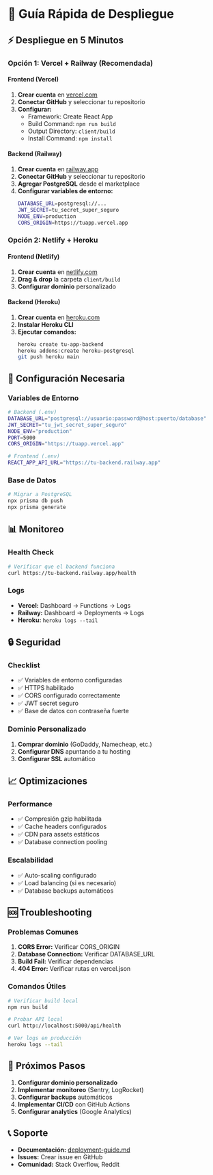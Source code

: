 # 🚀 Guía Rápida de Despliegue

## ⚡ Despliegue en 5 Minutos

### Opción 1: Vercel + Railway (Recomendada)

#### Frontend (Vercel)
1. **Crear cuenta** en [vercel.com](https://vercel.com)
2. **Conectar GitHub** y seleccionar tu repositorio
3. **Configurar:**
   - Framework: Create React App
   - Build Command: `npm run build`
   - Output Directory: `client/build`
   - Install Command: `npm install`

#### Backend (Railway)
1. **Crear cuenta** en [railway.app](https://railway.app)
2. **Conectar GitHub** y seleccionar tu repositorio
3. **Agregar PostgreSQL** desde el marketplace
4. **Configurar variables de entorno:**
   ```bash
   DATABASE_URL=postgresql://...
   JWT_SECRET=tu_secret_super_seguro
   NODE_ENV=production
   CORS_ORIGIN=https://tuapp.vercel.app
   ```

### Opción 2: Netlify + Heroku

#### Frontend (Netlify)
1. **Crear cuenta** en [netlify.com](https://netlify.com)
2. **Drag & drop** la carpeta `client/build`
3. **Configurar dominio** personalizado

#### Backend (Heroku)
1. **Crear cuenta** en [heroku.com](https://heroku.com)
2. **Instalar Heroku CLI**
3. **Ejecutar comandos:**
   ```bash
   heroku create tu-app-backend
   heroku addons:create heroku-postgresql
   git push heroku main
   ```

## 🔧 Configuración Necesaria

### Variables de Entorno
```bash
# Backend (.env)
DATABASE_URL="postgresql://usuario:password@host:puerto/database"
JWT_SECRET="tu_jwt_secret_super_seguro"
NODE_ENV="production"
PORT=5000
CORS_ORIGIN="https://tuapp.vercel.app"

# Frontend (.env)
REACT_APP_API_URL="https://tu-backend.railway.app"
```

### Base de Datos
```bash
# Migrar a PostgreSQL
npx prisma db push
npx prisma generate
```

## 📊 Monitoreo

### Health Check
```bash
# Verificar que el backend funciona
curl https://tu-backend.railway.app/health
```

### Logs
- **Vercel:** Dashboard → Functions → Logs
- **Railway:** Dashboard → Deployments → Logs
- **Heroku:** `heroku logs --tail`

## 🔒 Seguridad

### Checklist
- ✅ Variables de entorno configuradas
- ✅ HTTPS habilitado
- ✅ CORS configurado correctamente
- ✅ JWT secret seguro
- ✅ Base de datos con contraseña fuerte

### Dominio Personalizado
1. **Comprar dominio** (GoDaddy, Namecheap, etc.)
2. **Configurar DNS** apuntando a tu hosting
3. **Configurar SSL** automático

## 📈 Optimizaciones

### Performance
- ✅ Compresión gzip habilitada
- ✅ Cache headers configurados
- ✅ CDN para assets estáticos
- ✅ Database connection pooling

### Escalabilidad
- ✅ Auto-scaling configurado
- ✅ Load balancing (si es necesario)
- ✅ Database backups automáticos

## 🆘 Troubleshooting

### Problemas Comunes
1. **CORS Error:** Verificar CORS_ORIGIN
2. **Database Connection:** Verificar DATABASE_URL
3. **Build Fail:** Verificar dependencias
4. **404 Error:** Verificar rutas en vercel.json

### Comandos Útiles
```bash
# Verificar build local
npm run build

# Probar API local
curl http://localhost:5000/api/health

# Ver logs en producción
heroku logs --tail
```

## 🎯 Próximos Pasos

1. **Configurar dominio personalizado**
2. **Implementar monitoreo** (Sentry, LogRocket)
3. **Configurar backups** automáticos
4. **Implementar CI/CD** con GitHub Actions
5. **Configurar analytics** (Google Analytics)

## 📞 Soporte

- **Documentación:** [deployment-guide.md](./deployment-guide.md)
- **Issues:** Crear issue en GitHub
- **Comunidad:** Stack Overflow, Reddit
